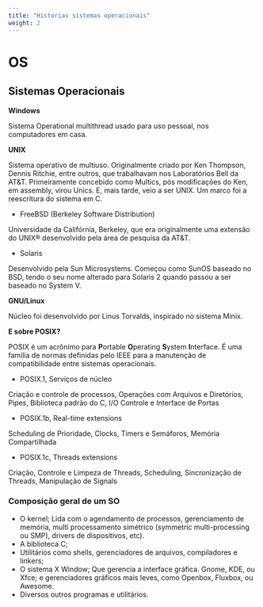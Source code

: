 ```yaml
---
title: "Historias sistemas operacionais"
weight: 2
---
```



# OS

## Sistemas Operacionais

**Windows**

Sistema Operational multithread usado para uso pessoal, nos computadores em casa.

**UNIX**

Sistema operativo de multiuso. Originalmente criado por Ken Thompson, Dennis Ritchie, entre outros, que trabalhavam nos Laboratórios Bell da AT&T. Primeiramente concebido como Multics, pós modificações do Ken, em assembly, virou Unics. E, mais tarde, veio a ser UNIX. Um marco foi a reescritura do sistema em C.

- FreeBSD (Berkeley Software Distribution)

Universidade da Califórnia, Berkeley, que era originalmente uma extensão do UNIX® desenvolvido pela área de pesquisa da AT&T.

- Solaris

Desenvolvido pela Sun Microsystems. Começou como SunOS baseado no BSD, tendo o seu nome alterado para Solaris 2 quando passou a ser baseado no System V.

**GNU/Linux**

Núcleo foi desenvolvido por Linus Torvalds, inspirado no sistema Minix.

**E sobre POSIX?**

POSIX é um acrônimo para **P**ortable **O**perating **S**ystem **I**nterface. É uma família de normas definidas pelo IEEE para a manutenção de compatibilidade entre sistemas operacionais.

- POSIX.1, Serviços de núcleo

Criação e controle de processos, Operações com Arquivos e Diretórios, Pipes, Biblioteca padrão do C, I/O Controle e Interface de Portas

- POSIX.1b, Real-time extensions

Scheduling de Prioridade, Clocks, Timers e Semáforos, Memória Compartilhada

- POSIX.1c, Threads extensions

Criação, Controle e Limpeza de Threads, Scheduling, Sincronização de Threads, Manipulação de Signals

### Composição geral de um SO

- O kernel;
Lida com o agendamento de processos, gerenciamento de memória, multi processamento simétrico (symmetric multi-processing ou SMP), drivers de dispositivos, etc).
- A biblioteca C;
- Utilitários como shells, gerenciadores de arquivos, compiladores e linkers;
- O sistema X Window;
Que gerencia a interface gráfica. Gnome, KDE, ou Xfce; e gerenciadores gráficos mais leves, como Openbox, Fluxbox, ou Awesome.
- Diversos outros programas e utilitários.
